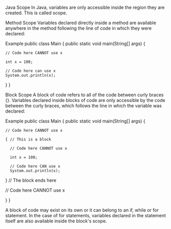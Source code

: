 Java Scope
In Java, variables are only accessible inside the region they are created. This is called scope.

Method Scope
Variables declared directly inside a method are available anywhere in the method following the line of code in which they were declared:

Example
public class Main {
  public static void main(String[] args) {

    // Code here CANNOT use x

    int x = 100;

    // Code here can use x
    System.out.println(x);
  }
}

Block Scope
A block of code refers to all of the code between curly braces {}. Variables declared inside blocks of code are only accessible by the code between the curly braces, which follows the line in which the variable was declared:

Example
public class Main {
  public static void main(String[] args) {

    // Code here CANNOT use x

    { // This is a block

      // Code here CANNOT use x

      int x = 100;

      // Code here CAN use x
      System.out.println(x);

   } // The block ends here

  // Code here CANNOT use x

  }
}

A block of code may exist on its own or it can belong to an if, while or for statement. In the case of for statements, variables declared in the statement itself are also available inside the block's scope.
